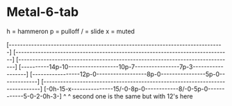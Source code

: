 Metal-6-tab
===========
h = hammeron
p = pulloff
/ = slide
x = muted

[-----------------------------------------------------------------------------]
[-----------------------------------------------------------------------------]
[-----------------------------------------------------------------------------]
[----------14p-10------------------10p-7----------------7p-3------------------]
[-----------------12p-0------------------8p-0----------------5p-0-------------]
[-----------------------------------------------------------------------------]
[-0h-15-x---------------15/-0-8p-0------------8/-0-5p-0------------5-0-2-0h-3-]
    ^                   ^
second one is the same but with 12's here
